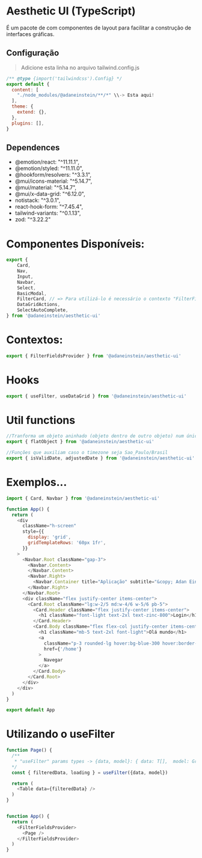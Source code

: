 # Aesthetic UI (TypeScript)

É um pacote de com componentes de layout para facilitar a construção de interfaces gráficas.

## Configuração
> Adicione esta linha no arquivo tailwind.config.js
```js
/** @type {import('tailwindcss').Config} */
export default {
  content: [
    "./node_modules/@adaneinstein/**/*" \\-> Esta aqui!
  ],
  theme: {
    extend: {},
  },
  plugins: [],
}
```


## Dependences
* @emotion/react: "^11.11.1",
* @emotion/styled: "^11.11.0",
* @hookform/resolvers: "^3.3.1",
* @mui/icons-material: "^5.14.7",
* @mui/material: "^5.14.7",
* @mui/x-data-grid: "^6.12.0",
* notistack: "^3.0.1",
* react-hook-form: "^7.45.4",
* tailwind-variants: "^0.1.13",
* zod: "^3.22.2"

# Componentes Disponíveis:
```js
export {
    Card,
    Nav,
    Input,
    Navbar,
    Select,
    BasicModal,
    FilterCard, // => Para utilizá-lo é necessário o contexto "FilterFieldsProvider" e o Hook         
    DataGridActions,
    SelectAutoComplete,
} from '@adaneinstein/aesthetic-ui'
```

# Contextos:
```js
export { FilterFieldsProvider } from '@adaneinstein/aesthetic-ui'
```

# Hooks
```js
export { useFilter, useDataGrid } from '@adaneinstein/aesthetic-ui'
```

# Util functions
```js
//Tranforma um objeto aninhado (objeto dentro de outro objeto) num único objeto
export { flatObject } from '@adaneinstein/aesthetic-ui'

//Funções que auxiliam caso o timezone seja Sao_Paulo/Brasil
export { isValidDate, adjustedDate } from '@adaneinstein/aesthetic-ui'

```

# Exemplos...

```js
import { Card, Navbar } from '@adaneinstein/aesthetic-ui'

function App() {
  return (
    <div
      className="h-screen"
      style={{
        display: 'grid',
        gridTemplateRows: '60px 1fr',
      }}
    >
      <Navbar.Root className="gap-3">
        <Navbar.Content>
        </Navbar.Content>
        <Navbar.Right>
          <Navbar.Container title="Aplicação" subtitle="&copy; Adan Einstein - 2023" />
        </Navbar.Right>
      </Navbar.Root>
      <div className="flex justify-center items-center">
        <Card.Root className="lg:w-2/5 md:w-4/6 w-5/6 pb-5">
          <Card.Header className="flex justify-center items-center">
            <h1 className="font-light text-2xl text-zinc-800">Login</h1>
          </Card.Header>
          <Card.Body className="flex flex-col justify-center items-center">
            <h1 className="mb-5 text-2xl font-light">Olá mundo</h1>
            <a
              className="p-3 rounded-lg hover:bg-blue-300 hover:border-blue-500 border-2"
              href={'/home'}
            >
              Navegar
            </a>
          </Card.Body>
        </Card.Root>
      </div>
    </div>
  )
}

export default App
```

# Utilizando o useFilter
```js
function Page() {
  /**
   * "useFilter" params types -> {data, model}: { data: T[],  model: GridColDef[] }
  */
  const { filteredData, loading } = useFilter({data, model})

  return (
    <Table data={filteredData} />
  )
}


function App() {
  return (
    <FilterFieldsProvider>
      <Page />
    </FilterFieldsProvider>
  )
}

```